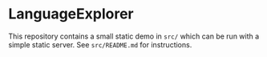
# LanguageExplorer

This repository contains a small static demo in `src/` which can be run with a simple static server. See `src/README.md` for instructions.

